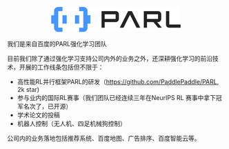 <p align="center">
<img src="img/logo-蓝黑.png" alt="PARL" width="300"/>
</p>
我们是来自百度的PARL强化学习团队

目前我们除了通过强化学习支持公司内外的业务之外，还深耕强化学习的前沿技术，开展的工作线条包括但不限于：

- 高性能RL并行框架PARL的研发（https://github.com/PaddlePaddle/PARL, 2k star)
- 参与业内的国际RL赛事（我们团队已经连续三年在NeurIPS RL 赛事中拿下冠军名次了，已开源）
- 学术论文的投稿
- 机器人控制（无人机、四足机械狗控制）


公司内的业务落地包括推荐系统、百度地图、广告排序、百度智能云等。
